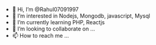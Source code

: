 - 👋 Hi, I’m @Rahul07091997
- 👀 I’m interested in Nodejs, Mongodb, javascript, Mysql
- 🌱 I’m currently learning PHP, Reactjs
- 💞️ I’m looking to collaborate on ...
- 📫 How to reach me ...

<!---
Rahul07091997/Rahul07091997 is a ✨ special ✨ repository because its `README.md` (this file) appears on your GitHub profile.
You can click the Preview link to take a look at your changes.
--->

